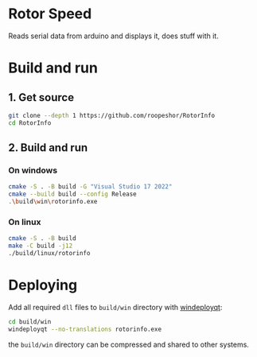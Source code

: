 # Rotor Speed

Reads serial data from arduino and displays it, does stuff with it.

# Build and run
## 1. Get source
```bash
git clone --depth 1 https://github.com/roopeshor/RotorInfo
cd RotorInfo
```
## 2. Build and run
### On windows
```bash
cmake -S . -B build -G "Visual Studio 17 2022"
cmake --build build --config Release
.\build\win\rotorinfo.exe
```

### On linux
```bash
cmake -S . -B build
make -C build -j12
./build/linux/rotorinfo
```

# Deploying
Add all required `dll` files to `build/win` directory with [windeployqt](https://doc.qt.io/qt-6/windows-deployment.html):
```bash
cd build/win
windeployqt --no-translations rotorinfo.exe
```

the `build/win` directory can be compressed and shared to other systems.